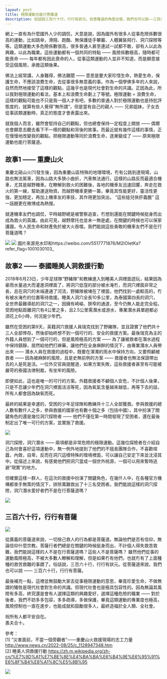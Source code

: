 ```yaml
---
layout: post
title: 極限運動也能行菩薩道
description: 俗話說三百六十行，行行有狀元。從菩薩道的角度出發，我們也可以說——三百六十行，行行有菩薩。極限運動風險極大，卻也可以是菩薩道，利人利己，利國利民。
---
```


網上一直有為什麼國外人少的調侃，大意是說，因為國外有很多人從事危險係數很高的運動，比如跳傘，滑翔、跑酷、無保護徒手攀巖、人體翼裝飛行、洞穴探險等等。這類運動大多危險係數很高，很多普通人甚至連試一試都不敢，卻有人以此為興趣，以此為職業。這些運動都有一個共同的特點 —— 風險係數極高，隨時都可能喪命 —— 每年都有因此喪命的人，從事這類運動的人並非不知道，而是願意接受這個風險，承擔這類後果。

佛法上經常講，人身難得，佛法難聞 —— 意思是要大家珍惜生命，熱愛生命，保護生命，不應該浪費生命，去從事很多無意義的事。作為一個學佛多年的人來說，自然而然地接受了這樣的觀點，這幾乎也是現代社會對生命的共識。正因為此，所以我對極限運動的看法，基本上和浪費生命劃上了等號。極限運動 = 浪費生命，這樣的觀點可能也不只是我一個人才有吧，多數的普通人對於極限運動也是持批評態度的，就算有些人覺得”無所謂“，但是當有自己的親人 —— 兄弟姐妹，子女去從事該類運動時，真正的態度才會表露出來。

就我個人而言，雖然會堅持自己的觀點，但也總會保持一定程度上開放 —— 偶爾也會願意去聽去看下不一樣的觀點和背後的故事。而最近就有幾件這樣的事情，正在慢慢地改變我的觀點，把極限運動等同於浪費生命，逐漸變成了 —— 原來極限運動也能行菩薩道。

## 故事1 —— 重慶山火

重慶北碚山火[1]發生後，因為重慶山區特殊的地理環境，冇有公路到達現場，山路也無法駕車，因為山路大多狹小曲折，汽車無法通行。這樣的山路反而最適合機車，尤其是越野機車。在瞭解到救火的困難後，各地的機車友迅速回響，奔走在救火的第一線，幫助運送物資。而越野機車更勝一籌，畢竟其性能更好，靈活性更強，更加穩定，再加上機車友的車技，其作用更加突出。 “這些娃兒俠肝義膽” 這一話題更在微博成為熱搜。

就連機車友們也調侃，平時越野總是被警察追查，冇想到還能在關鍵時候挺身而出成為救火的英雄。由此可見，越野摩托也並未一無是處，在關鍵的時候也可以保家護國，令人民生命和財產免於被大火吞噬。我們能說這些勇敢的機車友們不是在行菩薩道嗎？

![](../images/chongqing.jpg)
![](../images/chongqing-fire.jpg)
圖片來源見水印和https://weibo.com/5517771876/M2IOIetKa?refer_flag=1001030103_

## 故事2 —— 泰國睡美人洞救援行動

2018年6月23日，少年足球隊“野豬隊”和教練進入到睡美人洞裡面遊玩，結果因為豪雨水量過大而灌進洞裡面了，將洞穴低窪的部分被水淹冇，而洞穴裡面非常之長，且在洞穴的末端連通了河流，野豬隊被堵在了裡面，他們找到一處較高的，冇有被水淹冇的位置等待救援。睡美人洞穴全長10多公里，為泰國第四長的洞穴，全世界最難導航的洞穴之一，因擁有崎嶇、狹窄的通道，至今仍無人能走完全程。
受困地點距離洞穴有4公里之多，且2.5公里需潛水或游水，專業潛水員單趟都必須花上6小時，何況是少年們。

雖然在受困的第9天，英籍洞穴救援人員瑞克找到了野豬隊，並且證實了他們共十三人全部倖存。然後卻始終想不到一個可行的、安全的救援方案。最後瑞克為主的外籍人員想到了一個可行的，但是風險極高的方案 —— 為了讓被救者在潛水過程中保持鎮靜，居然給他們打麻藥，讓他們在全身麻醉的情況下，由專業潛水人員帶出來 —— 潛水人員在救援的過程中，既要在渾濁的雨水中保持方向，又要照顧被救者 —— 因為被麻醉的風險，且是史無前例的方案 —— 救援者也無法保證帶出去的人是死是活。一位外交官員提醒道，如果方案失敗，這些救援者甚至有可能被嚴苛的泰國法律制裁，有坐牢的風險。

即便如此，這也是唯一的可行的方案。外籍救援者不顧個人安危，不計個人後果，只是不忍讓少年們在洞穴裡面活活等死，因為氧氣含量越來越低，再等下去的話，所有人都會因為缺氧而死。

最終的結果是幸運的，受困的少年足球隊和教練共十三人全部獲救。參與救援的總人數有數仟人之多，參與救援的國家也有數十個之多（包括中國），其中扮演了關鍵角色的還是幾位洞穴探險者 —— 他們不僅在第一時間發現了受困者，還在最後制定出了唯一可行的方案，並實施了救援。

![](../images/thai-1.png)

洞穴探險，洞穴潛水 —— 兩項都是非常危險的極限運動。這幾位探險者在介紹自己為何會喜好這項運動中，無一例外地提到了他們的不擅長團隊合作，不喜歡喧囂，內斂，自卑，反而在洞穴這樣特殊的環境裡面，可以讓自己安定下來並沈浸其中。從描述上來說，有感覺他們把洞穴當成一個世外桃源，一個可以用來暫時逃避“現實”的地方。

但確實這樣一群人，在這次的救援中扮演了關鍵角色，在幾仟人中，在各種官方機構都束手無策的情況下，排除萬難救出了十三名受困者。我們能說這樣的洞穴探險，洞穴潛水愛好者們不是在行菩薩道嗎？

![](../images/thai-2.png)

## 三百六十行，行行有菩薩

![](../images/360-jobs.jpg)

從廣義的菩薩道來說，一切捨己救人的行為都是菩薩道。無論他們是否有信仰，無論信仰什麼宗教。菩薩行者們總是在關鍵的時候挺身而出，不計個人得失救苦救難，我們能說這樣的人不是在行菩薩道嗎？這些人不是菩薩嗎？ 雖然他們從事的運動風險極高，不被大多數人瞭解和理解，但是如果冇有他們，也就冇有了上面種種的救苦救難的事蹟了。俗話說，三百六十行，行行有狀元。從菩薩道來說，我們也可以說 —— 三百六十行，行行有菩薩。

最後補充一點，這裡並無鼓勵大家去從事極限運動的意思，畢竟珍愛生命，不做無謂的犧牲是現代社會對生命的共識。但現代社會也是極具包容性的。因為無論其風險有多高，終究還是會有人選擇這類的興趣愛好，選擇這種危險的職業 —— 對於後者，我們不妨多多包容，多多疏導，多做保護，畢竟這類運動的專業度也極高，風險控制也一直在進步，也能成就和鼓勵很多人，最終造福於全人類、全社會。

祝所有人都平安自在。<br>
愚夫合十。

參考：<br>
[1] “災害面前，不當一個旁觀者”——重慶山火救援現場的志工力量 http://www.news.cn/2022-08/25/c_1128947348.htm <br>
[2] 睡美人洞救援行動 https://zh.m.wikipedia.org/zh-cn/%E7%9D%A1%E7%BE%8E%E4%BA%BA%E6%B4%9E%E6%95%91%E6%8F%B4%E8%A1%8C%E5%8B%95 

![](../images/signature.png)

